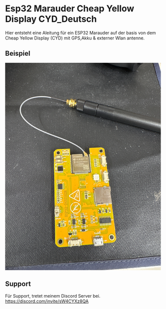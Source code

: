 
# Esp32 Marauder Cheap Yellow Display CYD_Deutsch

Hier entsteht eine Aleitung für ein ESP32 Marauder auf der basis von dem Cheap Yellow Display (CYD) mit GPS,Akku & externer Wlan antenne.

## Beispiel 

![App Screenshot](https://github.com/BlushTTV/Esp32_Marauder_Cheap_Yellow_Display_CYD_Deutsch/blob/main/Bilder/IMG_4117.JPG?raw=true)

## Support

Für Support, tretet meinem Discord Server bei. https://discord.com/invite/sW4CYXz8QA
